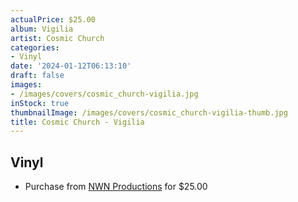 ```yaml
---
actualPrice: $25.00
album: Vigilia
artist: Cosmic Church
categories:
- Vinyl
date: '2024-01-12T06:13:10'
draft: false
images:
- /images/covers/cosmic_church-vigilia.jpg
inStock: true
thumbnailImage: /images/covers/cosmic_church-vigilia-thumb.jpg
title: Cosmic Church - Vigilia
---
```


## Vinyl
* Purchase from [NWN Productions](http://shop.nwnprod.com/index.php?route=product/product&path=75&product_id=45213&sort=pd.name&order=ASC) for $25.00
